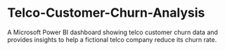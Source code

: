 # Telco-Customer-Churn-Analysis
A Microsoft Power BI dashboard showing telco customer churn data and provides insights to help a fictional telco company reduce its churn rate.
